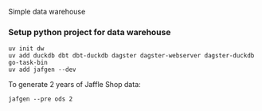 Simple data warehouse

### Setup python project for data warehouse

```
uv init dw
uv add duckdb dbt dbt-duckdb dagster dagster-webserver dagster-duckdb go-task-bin
uv add jafgen --dev
```

To generate 2 years of Jaffle Shop data:
```
jafgen --pre ods 2
```

